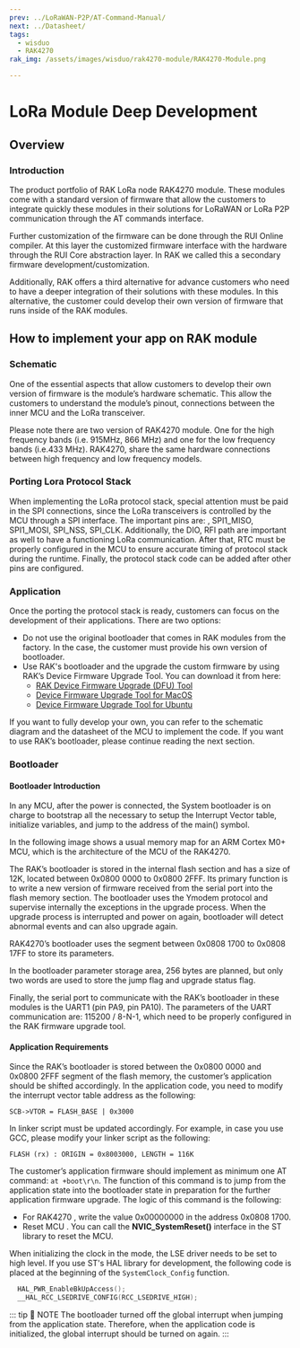 ```yaml
---
prev: ../LoRaWAN-P2P/AT-Command-Manual/
next: ../Datasheet/
tags:
  - wisduo
  - RAK4270
rak_img: /assets/images/wisduo/rak4270-module/RAK4270-Module.png

---
```



# LoRa Module Deep Development

## Overview

### Introduction

The product portfolio of RAK LoRa node RAK4270 module. These modules come with a standard version of firmware that allow the customers to integrate quickly these modules in their solutions for LoRaWAN or LoRa P2P communication through the AT commands interface.

Further customization of the firmware can be done through the RUI Online compiler. At this layer the customized firmware interface with the hardware through the RUI Core abstraction layer. In RAK we called this a secondary firmware development/customization.

Additionally, RAK offers a third alternative for advance customers who need to have a deeper integration of their solutions with these modules. In this alternative, the customer could develop their own version of firmware that runs inside of the RAK modules.

## How to implement your app on RAK module

### Schematic

One of the essential aspects that allow customers to develop their own version of firmware is the module’s hardware schematic. This allow the customers to understand the module’s pinout, connections between the inner MCU and the LoRa transceiver.

Please note there are two version of RAK4270 module. One for the high frequency bands (i.e. 915MHz, 866 MHz) and one for the low frequency bands (i.e.433 MHz). RAK4270, share the same hardware connections between high frequency and low frequency models.

### Porting Lora Protocol Stack

When implementing the LoRa protocol stack, special attention must be paid in the SPI connections, since the LoRa transceivers is controlled by the MCU through a SPI interface. The important pins are: , SPI1_MISO, SPI1_MOSI, SPI_NSS, SPI_CLK. Additionally, the DIO, RFI path are important as well to have a functioning LoRa communication.
After that, RTC must be properly configured in the MCU to ensure accurate timing of protocol stack during the runtime.
Finally, the protocol stack code can be added after other pins are configured.

### Application

Once the porting the protocol stack is ready, customers can focus on the development of their applications. There are two options:

- Do not use the original bootloader that comes in RAK modules from the factory. In the case, the customer must provide his own version of bootloader.
- Use RAK's bootloader and the upgrade the custom firmware by using RAK’s Device Firmware Upgrade Tool. You can download it from here:
  - [RAK Device Firmware Upgrade (DFU) Tool](https://downloads.rakwireless.com/LoRa/Tools/RAK_Device_Firmware_Upgrade_tool/RAK_Device_Firmware_Upgrade_Tool_v1.4.zip)
  - [Device Firmware Upgrade Tool for MacOS](https://downloads.rakwireless.com/LoRa/Tools/RAK_Device_Firmware_Upgrade_tool/RAK_Device_Firmware_Upgrade_Tool_v1.4_MacOS.zip)
  - [Device Firmware Upgrade Tool for Ubuntu](https://downloads.rakwireless.com/LoRa/Tools/RAK_Device_Firmware_Upgrade_tool/RAK_Device_Firmware_Upgrade_Tool_v1.4_Ubuntu.zip)

If you want to fully develop your own, you can refer to the schematic diagram and the datasheet of the MCU to implement the code. If you want to use RAK’s bootloader, please continue reading the next section.

### Bootloader

#### Bootloader Introduction

In any MCU, after the power is connected, the System bootloader is on charge to bootstrap all the necessary to setup the Interrupt Vector table, initialize variables, and jump to the address of the main() symbol.

In the following image shows a usual memory map for an ARM Cortex M0+ MCU, which is the architecture of the MCU of the RAK4270.

<rk-img
  src="/assets/images/wisduo/rak4270-module/deep-development/boot-mode.png"
  width="70%"
  caption="The flash section is between the 0x0800 0000 and 0x080X 0000. The X depends on the different models of MCU"
/>

The RAK’s bootloader is stored in the internal flash section and has a size of 12K, located between 0x0800 0000 to 0x0800 2FFF. Its primary function is to write a new version of firmware received from the serial port into the flash memory section. The bootloader uses the Ymodem protocol and supervise internally the exceptions in the upgrade process. When the upgrade process is interrupted and power on again, bootloader will detect abnormal events and can also upgrade again.

RAK4270’s bootloader uses the segment between 0x0808 1700 to 0x0808 17FF to store its parameters.

In the bootloader parameter storage area, 256 bytes are planned, but only two words are used to store the jump flag and upgrade status flag.

Finally, the serial port to communicate with the RAK’s bootloader in these modules is the UART1 (pin PA9, pin PA10). The parameters of the UART communication are: 115200 / 8-N-1, which need to be properly configured in the RAK firmware upgrade tool.

#### Application Requirements

Since the RAK’s bootloader is stored between the 0x0800 0000 and 0x0800 2FFF segment of the flash memory, the customer’s application should be shifted accordingly. In the application code, you need to modify the interrupt vector table address as the following:

`SCB->VTOR = FLASH_BASE | 0x3000`

In linker script must be updated accordingly. For example, in case you use GCC, please modify your linker script as the following:

`FLASH (rx) : ORIGIN = 0x8003000, LENGTH = 116K`

The customer’s application firmware should implement as minimum one AT command: `at +boot\r\n`. The function of this command is to jump from the application state into the bootloader state in preparation for the further application firmware upgrade. The logic of this command is the following:

- For RAK4270 , write the value 0x00000000 in the address 0x0808 1700.
- Reset MCU . You can call the **NVIC_SystemReset()** interface in the ST library to reset the MCU.

When initializing the clock in the mode, the LSE driver needs to be set to high level. If you use ST's HAL library for development, the following code is placed at the beginning of the `SystemClock_Config` function.

```C
  HAL_PWR_EnableBkUpAccess();
  __HAL_RCC_LSEDRIVE_CONFIG(RCC_LSEDRIVE_HIGH);
```

::: tip 📝 NOTE
The bootloader turned off the global interrupt when jumping from the application state. Therefore, when the application code is initialized, the global interrupt should be turned on again.
:::
